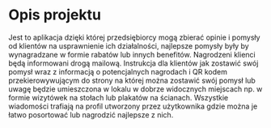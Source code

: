 # Opis projektu

Jest to aplikacja dzięki której przedsiębiorcy mogą zbierać opinie i pomysły od klientów na usprawnienie ich działalności, najlepsze pomysły były by wynagradzane w formie rabatów lub innych benefitów. Nagrodzeni klienci będą informowani drogą mailową. Instrukcja dla klientów jak zostawić swój pomysł wraz z informacją o potencjalnych nagrodach i QR kodem przekierowywującym do strony na której można zostawić swój pomysł lub uwagę będzie umieszczona w lokalu w dobrze widocznych miejscach np. w formie wizytówek na stołach lub plakatów na ścianach. Wszystkie wiadomości trafiają na profil utworzony przez użytkownika gdzie można je łatwo posortować lub nagrodzić najlepsze z nich.
